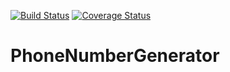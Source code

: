 [![Build Status](https://travis-ci.com/ipheghe/phone-number-generator.svg?branch=develop)](https://travis-ci.com/ipheghe/phone-number-generator) [![Coverage Status](https://coveralls.io/repos/github/ipheghe/phone-number-generator/badge.svg?branch=develop)](https://coveralls.io/github/ipheghe/phone-number-generator?branch=develop)
# PhoneNumberGenerator
